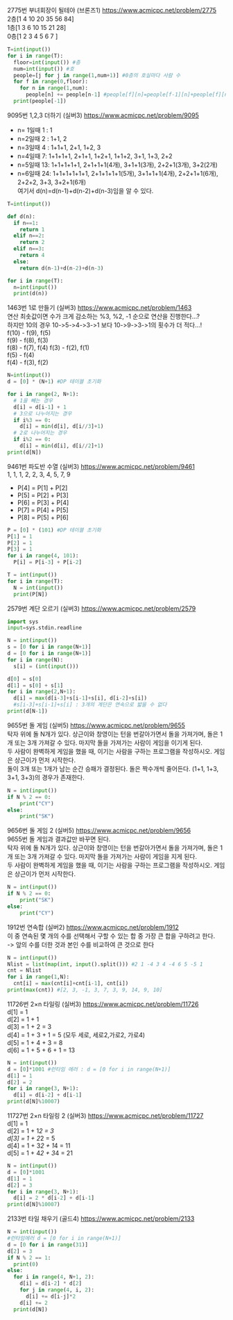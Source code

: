 2775번 부녀회장이 될테야 (브론즈1)
https://www.acmicpc.net/problem/2775  
2층[1 4 10 20 35 56 84]  
1층[1 3 6  10 15 21 28]  
0층[1 2 3  4  5  6  7 ]
```python
T=int(input())
for i in range(T):
  floor=int(input()) #층
  num=int(input()) #호
  people=[j for j in range(1,num+1)] #0층의 호실마다 사람 수
  for f in range(0,floor):
    for n in range(1,num):
      people[n] += people[n-1] #people[f][n]=people[f-1][n]+people[f][n-1]
  print(people[-1])
```



9095번 1,2,3 더하기 (실버3)
https://www.acmicpc.net/problem/9095  
- n= 1일때 1 : 1  
- n=2일때 2 : 1+1, 2  
- n=3일때 4 : 1+1+1, 2+1, 1+2, 3  
- n=4일때 7: 1+1+1+1, 2+1+1, 1+2+1, 1+1+2, 3+1, 1+3, 2+2  
- n=5일때 13: 1+1+1+1+1, 2+1+1+1(4개), 3+1+1(3개), 2+2+1(3개), 3+2(2개)  
- n=6일때 24: 1+1+1+1+1+1, 2+1+1+1+1(5개), 3+1+1+1(4개), 2+2+1+1(6개), 2+2+2, 3+3, 3+2+1(6개)  
여기서 d(n)=d(n-1)+d(n-2)+d(n-3)임을 알 수 있다.
```python
T=int(input())

def d(n):
  if n==1:
    return 1
  elif n==2:
    return 2
  elif n==3:
    return 4
  else:
    return d(n-1)+d(n-2)+d(n-3)

for i in range(T):
  n=int(input())
  print(d(n))
```



1463번 1로 만들기 (실버3) 
https://www.acmicpc.net/problem/1463  
연산 최솟값이면 수가 크게 감소하는 %3, %2, -1 순으로 연산을 진행한다...?  
하지만 10의 경우 10->5->4->3->1 보다 10->9->3->1의 횟수가 더 적다...!  
f(10) - f(9), f(5)  
f(9) - f(8), f(3)  
       f(8) - f(7), f(4)
       f(3) - f(2), f(1)  
f(5) - f(4)  
       f(4) - f(3), f(2)
```python
N=int(input())
d = [0] * (N+1) #DP 테이블 초기화

for i in range(2, N+1):
  # 1을 빼는 경우
  d[i] = d[i-1] + 1
  # 3으로 나누어지는 경우
  if i%3 == 0:
    d[i] = min(d[i], d[i//3]+1)
  # 2로 나누어지는 경우
  if i%2 == 0:
    d[i] = min(d[i], d[i//2]+1)
print(d[N])
```



9461번 파도반 수열 (실버3)
https://www.acmicpc.net/problem/9461  
1, 1, 1, 2, 2, 3, 4, 5, 7, 9  
- P[4] = P[1] + P[2]  
- P[5] = P[2] + P[3]  
- P[6] = P[3] + P[4]  
- P[7] = P[4] + P[5]  
- P[8] = P[5] + P[6]
```python
P = [0] * (101) #DP 테이블 초기화
P[1] = 1
P[2] = 1
P[3] = 1
for i in range(4, 101):
  P[i] = P[i-3] + P[i-2]

T = int(input())
for i in range(T):
  N = int(input())
  print(P[N])
```



2579번 계단 오르기 (실버3)
https://www.acmicpc.net/problem/2579
```python
import sys
input=sys.stdin.readline

N = int(input())
s = [0 for i in range(N+1)]
d = [0 for i in range(N+1)]
for i in range(N):
  s[i] = (int(input()))

d[0] = s[0]
d[1] = s[0] + s[1]
for i in range(2,N+1):
  d[i] = max(d[i-3]+s[i-1]+s[i], d[i-2]+s[i])
  #s[i-3]+s[i-1]+s[i] : 3개의 계단은 연속으로 밟을 수 없다
print(d[N-1])
```



9655번 돌 게임 (실버5)
https://www.acmicpc.net/problem/9655  
탁자 위에 돌 N개가 있다. 상근이와 창영이는 턴을 번갈아가면서 돌을 가져가며, 돌은 1개 또는 3개 가져갈 수 있다. 마지막 돌을 가져가는 사람이 게임을 이기게 된다.  
두 사람이 완벽하게 게임을 했을 때, 이기는 사람을 구하는 프로그램을 작성하시오. 게임은 상근이가 먼저 시작한다.  
돌이 3개 또는 1개가 남는 순간 승패가 결정된다. 돌은 짝수개씩 줄어든다. (1+1, 1+3, 3+1, 3+3)의 경우가 존재한다.
```python
N = int(input())
if N % 2 == 0:
    print("CY")
else:
    print("SK")
```



9656번 돌 게임 2 (실버5)
https://www.acmicpc.net/problem/9656  
9655번 돌 게임과 결과값만 바꾸면 된다.  
탁자 위에 돌 N개가 있다. 상근이와 창영이는 턴을 번갈아가면서 돌을 가져가며, 돌은 1개 또는 3개 가져갈 수 있다. 마지막 돌을 가져가는 사람이 게임을 지게 된다.  
두 사람이 완벽하게 게임을 했을 때, 이기는 사람을 구하는 프로그램을 작성하시오. 게임은 상근이가 먼저 시작한다.
```python
N = int(input())
if N % 2 == 0:
    print("SK")
else:
    print("CY")
```



1912번 연속합 (실버2)
https://www.acmicpc.net/problem/1912  
이 중 연속된 몇 개의 수를 선택해서 구할 수 있는 합 중 가장 큰 합을 구하려고 한다.  
-> 앞의 수를 더한 것과 본인 수를 비교하여 큰 것으로 한다
```python
N = int(input())
Nlist = list(map(int, input().split())) #2 1 -4 3 4 -4 6 5 -5 1
cnt = Nlist
for i in range(1,N):
  cnt[i] = max(cnt[i]+cnt[i-1], cnt[i])
print(max(cnt)) #[2, 3, -1, 3, 7, 3, 9, 14, 9, 10]
```



11726번 2×n 타일링 (실버3)
https://www.acmicpc.net/problem/11726  
d[1] = 1  
d[2] = 1 + 1  
d[3] = 1 + 2 = 3  
d[4] = 1 + 3 + 1 = 5 (모두 세로, 세로2,가로2, 가로4)  
d[5] = 1 + 4 + 3 = 8  
d[6] = 1 + 5 + 6 + 1 = 13
```python
N = int(input())
d = [0]*1001 #런타임 에러 : d = [0 for i in range(N+1)]
d[1] = 1
d[2] = 2
for i in range(3, N+1):
  d[i] = d[i-2] + d[i-1]
print(d[N]%10007)
```



11727번 2×n 타일링 2 (실버3)
https://www.acmicpc.net/problem/11727  
d[1] = 1  
d[2] = 1 + 1*2 = 3  
d[3] = 1 + 2*2 = 5  
d[4] = 1 + 3*2 + 1*4 = 11  
d[5] = 1 + 4*2 + 3*4 = 21
```python
N = int(input())
d = [0]*1001
d[1] = 1
d[2] = 3
for i in range(3, N+1):
  d[i] = 2 * d[i-2] + d[i-1]
print(d[N]%10007)
```



2133번 타일 채우기 (골드4)
https://www.acmicpc.net/problem/2133
```python
N = int(input())
#런타임에러 d = [0 for i in range(N+1)]
d = [0 for i in range(31)]
d[2] = 3
if N % 2 == 1:
  print(0)
else:
  for i in range(4, N+1, 2):
    d[i] = d[i-2] * d[2]
    for j in range(4, i, 2):
      d[i] += d[i-j]*2
    d[i] += 2
  print(d[N])
```


```python

```

```python

```

```python

```

```python

```

```python

```

```python

```

```python

```

```python

```

```python

```

```python

```

```python

```

```python

```

```python

```

```python

```

```python

```

```python

```

```python

```
